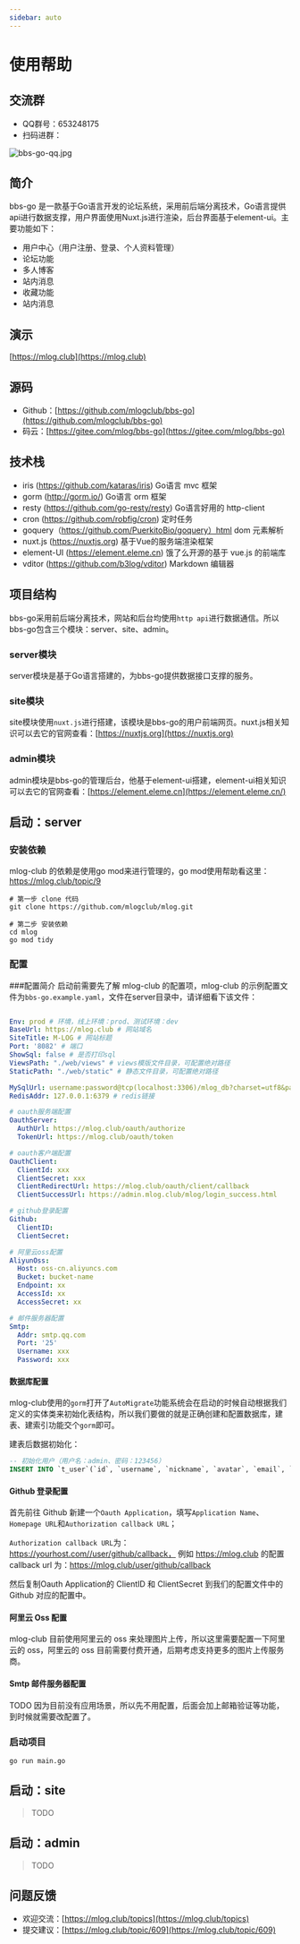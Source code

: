 ```yaml
---
sidebar: auto
---
```


# 使用帮助

## 交流群
- QQ群号：653248175
- 扫码进群：

![bbs-go-qq.jpg](https://i.loli.net/2019/09/12/eiKSXycnDB7R6Gw.jpg)

## 简介
bbs-go 是一款基于Go语言开发的论坛系统，采用前后端分离技术，Go语言提供api进行数据支撑，用户界面使用Nuxt.js进行渲染，后台界面基于element-ui。主要功能如下：

- 用户中心（用户注册、登录、个人资料管理）
- 论坛功能
- 多人博客
- 站内消息
- 收藏功能
- 站内消息

## 演示
[https://mlog.club](https://mlog.club)

## 源码
- Github：[https://github.com/mlogclub/bbs-go](https://github.com/mlogclub/bbs-go)
- 码云：[https://gitee.com/mlog/bbs-go](https://gitee.com/mlog/bbs-go)


## 技术栈
- iris (https://github.com/kataras/iris) Go语言 mvc 框架
- gorm (http://gorm.io/) Go语言 orm 框架
- resty (https://github.com/go-resty/resty) Go语言好用的 http-client
- cron (https://github.com/robfig/cron) 定时任务
- goquery（https://github.com/PuerkitoBio/goquery）html dom 元素解析
- nuxt.js (https://nuxtjs.org) 基于Vue的服务端渲染框架
- element-UI (https://element.eleme.cn) 饿了么开源的基于 vue.js 的前端库
- vditor (https://github.com/b3log/vditor) Markdown 编辑器

## 项目结构
bbs-go采用前后端分离技术，网站和后台均使用`http api`进行数据通信。所以bbs-go包含三个模块：server、site、admin。

### server模块

server模块是基于Go语言搭建的，为bbs-go提供数据接口支撑的服务。

### site模块

site模块使用`nuxt.js`进行搭建，该模块是bbs-go的用户前端网页。nuxt.js相关知识可以去它的官网查看：[https://nuxtjs.org](https://nuxtjs.org)

### admin模块

admin模块是bbs-go的管理后台，他基于element-ui搭建，element-ui相关知识可以去它的官网查看：[https://element.eleme.cn](https://element.eleme.cn/)

## 启动：server
### 安装依赖
mlog-club 的依赖是使用go mod来进行管理的，go mod使用帮助看这里：https://mlog.club/topic/9
```shell
# 第一步 clone 代码
git clone https://github.com/mlogclub/mlog.git

# 第二步 安装依赖
cd mlog
go mod tidy
```

### 配置

###配置简介
启动前需要先了解 mlog-club 的配置项，mlog-club 的示例配置文件为`bbs-go.example.yaml`，文件在server目录中，请详细看下该文件：
```yaml

Env: prod # 环境，线上环境：prod、测试环境：dev
BaseUrl: https://mlog.club # 网站域名
SiteTitle: M-LOG # 网站标题
Port: '8082' # 端口
ShowSql: false # 是否打印sql
ViewsPath: "./web/views" # views模版文件目录，可配置绝对路径
StaticPath: "./web/static" # 静态文件目录，可配置绝对路径

MySqlUrl: username:password@tcp(localhost:3306)/mlog_db?charset=utf8&parseTime=True&loc=Local  # 数据库链接
RedisAddr: 127.0.0.1:6379 # redis链接

# oauth服务端配置
OauthServer:
  AuthUrl: https://mlog.club/oauth/authorize
  TokenUrl: https://mlog.club/oauth/token

# oauth客户端配置
OauthClient:
  ClientId: xxx
  ClientSecret: xxx
  ClientRedirectUrl: https://mlog.club/oauth/client/callback
  ClientSuccessUrl: https://admin.mlog.club/mlog/login_success.html

# github登录配置
Github:
  ClientID:
  ClientSecret:

# 阿里云oss配置
AliyunOss:
  Host: oss-cn.aliyuncs.com
  Bucket: bucket-name
  Endpoint: xx
  AccessId: xx
  AccessSecret: xx

# 邮件服务器配置
Smtp:
  Addr: smtp.qq.com
  Port: '25'
  Username: xxx
  Password: xxx
```

#### 数据库配置
mlog-club使用的`gorm`打开了`AutoMigrate`功能系统会在启动的时候自动根据我们定义的实体类来初始化表结构，所以我们要做的就是正确创建和配置数据库，建表、建索引功能交个`gorm`即可。

建表后数据初始化：

```sql
-- 初始化用户（用户名：admin、密码：123456）
INSERT INTO `t_user`(`id`, `username`, `nickname`, `avatar`, `email`, `password`, `status`, `create_time`, `update_time`, `roles`, `type`, `description`) VALUES (1, 'admin', '管理员', '', '', '$2a$10$ofA39bAFMpYpIX/Xiz7jtOMH9JnPvYfPRlzHXqAtLPFpbE/cLdjmS', 0, 1555419028975, 1555419028975, '管理员', 0, '轻轻地我走了，正如我轻轻的来。');
```

#### Github 登录配置
首先前往 Github 新建一个`Oauth Application`，填写`Application Name`、`Homepage URL`和`Authorization callback URL`；

`Authorization callback URL`为：https://yourhost.com//user/github/callback， 例如 https://mlog.club 的配置 callback url 为：https://mlog.club/user/github/callback

然后复制Oauth Application的 ClientID 和 ClientSecret 到我们的配置文件中的 Github 对应的配置中。

#### 阿里云 Oss 配置
mlog-club 目前使用阿里云的 oss 来处理图片上传，所以这里需要配置一下阿里云的 oss，阿里云的 oss 目前需要付费开通，后期考虑支持更多的图片上传服务商。

#### Smtp 邮件服务器配置
TODO 因为目前没有应用场景，所以先不用配置，后面会加上邮箱验证等功能，到时候就需要改配置了。

### 启动项目

```shell
go run main.go
```

## 启动：site

> TODO

## 启动：admin

> TODO

## 问题反馈
- 欢迎交流：[https://mlog.club/topics](https://mlog.club/topics)
- 提交建议：[https://mlog.club/topic/609](https://mlog.club/topic/609)
